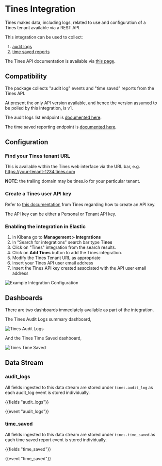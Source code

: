 # Tines Integration

Tines makes data, including logs, related to use and configuration of a Tines tenant available via a REST API.

This integration can be used to collect:
1. [audit logs](https://www.tines.com/api/audit-logs)
2. [time saved reports](https://www.tines.com/api/reporting/time_saved)

The Tines API documentation is available via [this page](https://www.tines.com/api/welcome).

## Compatibility

The package collects "audit log" events and "time saved" reports from the Tines API.

At present the only API version available, and hence the version assumed to be polled by this integration, is v1.

The audit logs list endpoint is [documented here](https://www.tines.com/api/audit-logs/list).

The time saved reporting endpoint is [documented here](https://www.tines.com/api/reporting/time_saved).

## Configuration

### Find your Tines tenant URL

This is available within the Tines web interface via the URL bar, e.g. https://your-tenant-1234.tines.com

**NOTE**: the trailing domain may be tines.io for your particular tenant.

### Create a Tines user API key

Refer to [this documentation](https://www.tines.com/api/authentication) from Tines regarding how to create an API key.

The API key can be either a Personal or Tenant API key.

### Enabling the integration in Elastic

1. In Kibana go to **Management > Integrations**
2. In "Search for integrations" search bar type **Tines**
3. Click on "Tines" integration from the search results.
4. Click on **Add Tines** button to add the Tines integration.
5. Modify the Tines Tenant URL as appropriate
6. Insert your Tines API user email address
7. Insert the Tines API key created associated with the API user email address

![Example Integration Configuration](./img/tines-integration-configuration.png)

## Dashboards

There are two dashboards immediately available as part of the integration.

The Tines Audit Logs summary dashboard,

![Tines Audit Logs](./img/tines-audit-logs-dashboard.png)

And the Tines Time Saved dashboard,

![Tines Time Saved](./img/tines-time-saved-dashboard.png)

## Data Stream

### audit_logs

All fields ingested to this data stream are stored under `tines.audit_log` as each audit_log event is stored individually.

{{fields "audit_logs"}}

{{event "audit_logs"}}

### time_saved

All fields ingested to this data stream are stored under `tines.time_saved` as each time saved report event is stored individually.

{{fields "time_saved"}}

{{event "time_saved"}}
